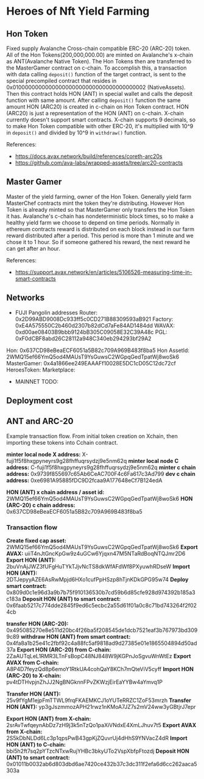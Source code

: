# Heroes of Nft Yield Farming
## Hon Token
Fixed supply Avalanche Cross-chain compatible ERC-20 (ARC-20) token.
All of the Hon Tokens(200,000,000.00) are minted on Avalanche's x-chain as ANT(Avalanche Native Token).
The Hon Tokens then are transferred to the MasterGamer contract on c-chain. 
To accomplish this, a transaction with data calling `deposit()` function of the target contract,
is sent to the special precompiled contract that resides in 0x0100000000000000000000000000000000000002 (NativeAssets).
Then this contract holds HON (ANT) in special wallet and calls the deposit function with same amount.
After calling `deposit()` function the same amount HON (ARC20) is created in c-chain on Hon Token contract.
HON (ARC20) is just a representation of the HON (ANT) on c-chain. X-chain currently doesn't support smart contracts.
X-chain supports 9 decimals, so to make Hon Token compatible with other ERC-20, it's multiplied with 10^9 in `deposit()`
and divided by 10^9 in `withdraw()` function.

References:
* https://docs.avax.network/build/references/coreth-arc20s
* https://github.com/ava-labs/wrapped-assets/tree/arc20-contracts

## Master Gamer
Master of the yield farming, owner of the Hon Token. Generally yield farm MasterChef contracts mint the token
they're distributing. However Hon Token is already minted so that MasterGamer only transfers the Hon Token it has.
Avalanche's c-chain has nondeterministic block times, so to make a healthy yield farm we choose to depend on 
time periods. Normally in ethereum contracts reward is distributed on each block instead in our farm 
reward distributed after a period. This period is more than 1 minute and we chose it to 1 hour. So if someone
gathered his reward, the next reward he can get after an hour.

References:
* https://support.avax.network/en/articles/5106526-measuring-time-in-smart-contracts



## Networks

* FUJI
Pangolin addresses
Router: 0x2D99ABD9008Dc933ff5c0CD271B88309593aB921
Factory: 0xE4A575550C2b460d2307b82dCd7aFe84AD1484dd
WAVAX: 0xd00ae08403B9bbb9124bB305C09058E32C39A48c
PGL: 0xF0dCBF8abd26C28112a948C340eb294293bf29A2

Hon: 0x637CD98eBeaECF6051a5B82c709A969B483f8ba5
Hon AssetId: 2WMQ15ef66YmQ5od4MAUsT9YsGuwsC2WGpqGedTpatWj8woSk6
MasterGamer: 0x4a1866ee249EAAAFf10028E5DC1cD05C12dc72cf
HeroesToken: 
Marketplace: 

* MAINNET
TODO:

## Deployment cost


## ANT and ARC-20
Example transaction flow. From initial token creation on Xchain, then importing these tokens into 
Cchain contract.

**minter local node X address:** X-fuji1f5f8hxgpyneyrs9g28fhffuqrsydzj9e5nm62q
**minter local node C address:** C-fuji1f5f8hxgpyneyrs9g28fhffuqrsydzj9e5nm62q
**minter c chain address:** 0x9739f855697c65Ab6CeAC700F4c6Fa617c3Ad799
**dev c chain address:** 0xe6981A95885fDC9D2fcaa9A177648eCf7B124edA

**HON (ANT) x chain address / asset id:** 2WMQ15ef66YmQ5od4MAUsT9YsGuwsC2WGpqGedTpatWj8woSk6
**HON (ARC-20) c chain address:** 0x637CD98eBeaECF6051a5B82c709A969B483f8ba5

### Transaction flow
**Create fixed cap asset:** 2WMQ15ef66YmQ5od4MAUsT9YsGuwsC2WGpqGedTpatWj8woSk6
**Export AVAX:** uiiT4nJtGncKpGw9z4uGCw6Yjqxn47M5NTaRdBoqNTQJmr2D6
**Export HON (ANT):** 2buVnAjJWZ3fUFgHuTYkTJjvNcTS8dkWfAFdWf8PXyuwhRDseW
**Import HON (ANT):** 2DTJepyyAZE6AsRwMpjd6HXo1cufPpHSzp8hTjnKDkGPG95w74
**Deploy smart contract:** 0x809d0c1e96d3a9b7b75f910136530b7cd59b6d85cfe928d974392b185a3c183a
**Deposit HON (ANT) to smart contract:** 0x6faab5217c774dde2845f9ed6c5ecbc2a55d61f01a0c8c71bd743264f2f024cb


**transfer HON (ARC-20):** 0x495085270e8e511d20bc4f26ba5f208545de1dcb7521eaf3b767973bd3099c89
**withdraw HON (ANT) from smart contract:** 0x4fa8a1b25e41c2fbf92c4a88fc5af9818ad9d27385e01e1865504894d50ad37a
**Export HON (ARC-20) from C-chain:** 2ZaAUTqLeL1RMR3LTnFsBopC48NJ848W9jKGPnJoSgvuWnWtEz
**Export AVAX from C-chain:** A8P4D7feyzQd8p6emoY1RtkUA4cohQaY8KCh7mQteViV5cyff
**Import HON (ARC-20) to X-chain:** pv4tDTHvpjnZhJJ2NgBNGknnFPvZKWzjEirEaYYBw4aYmvq1P

**Transfer HON (ANT):** 25v9fYgM1ejpFmTTWL9frqFKAEMKCJ1oYUTeRRZC1ZoF53mrzh
**Transfer HON (ANT):** yp3gJszmmozAPH21rwz1nKMoA7JZ7s2mV24ww3yGBtjrJ7epr

**Export HON (ANT) from X-chain:** 2srAvTwfqeynAbDz7zH9j3k5nTzQo1paXiVNdxE4XmLJhuv7t5
**Export AVAX from X-chain:** 2S5kDbNLDd6Lc3p1qpsPwB43gpKjZQuvrUj4dHhS9YNVacZ4dR
**Import HON (ANT) to C-chain:** bbi5h2ft7sq2pYTzcNTxwRujYHBc3bkyUTo2VspXbfpFtozdj
**Deposit HON (ANT) to smart contract:** 0x01011b0032ab6d803dbd6ae7420ce432b37c3dc311f2efa6d6cc262aaca5303a




